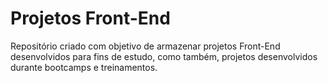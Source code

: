 # Projetos Front-End

Repositório criado com objetivo de armazenar projetos Front-End desenvolvidos para fins de estudo,
como também, projetos desenvolvidos durante bootcamps e treinamentos.